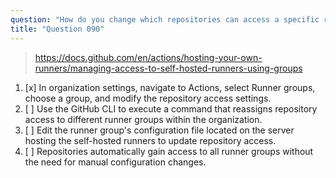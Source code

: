 ```yaml
---
question: "How do you change which repositories can access a specific runner group in an organization?"
title: "Question 090"
---
```


> https://docs.github.com/en/actions/hosting-your-own-runners/managing-access-to-self-hosted-runners-using-groups
1. [x] In organization settings, navigate to Actions, select Runner groups, choose a group, and modify the repository access settings.
1. [ ] Use the GitHub CLI to execute a command that reassigns repository access to different runner groups within the organization.
1. [ ] Edit the runner group's configuration file located on the server hosting the self-hosted runners to update repository access.
1. [ ] Repositories automatically gain access to all runner groups without the need for manual configuration changes.
